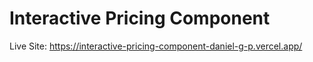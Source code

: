 # Interactive Pricing Component

Live Site: https://interactive-pricing-component-daniel-g-p.vercel.app/
